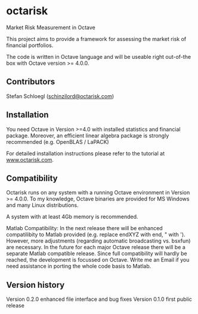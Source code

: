 # octarisk
Market Risk Measurement in Octave

This project aims to provide a framework for assessing the market risk of financial portfolios.

The code is written in Octave language and will be useable right out-of-the box with Octave version >= 4.0.0.

## Contributors
Stefan Schloegl (schinzilord@octarisk.com)

## Installation

You need Octave in Version >=4.0 with installed statistics and financial package.
Moreover, an efficient linear algebra package is strongly recommended (e.g. OpenBLAS / LaPACK)

For detailed installation instructions please refer to the tutorial at www.octarisk.com.

## Compatibility

Octarisk runs on any system with a running Octave environment in Version >= 4.0.0.
To my knowledge, Octave binaries are provided for MS Windows and many Linux distributions.

A system with at least 4Gb memory is recommended.

Matlab Compatibility:
In the next release there will be enhanced compatilibity to Matlab provided (e.g. replace endXYZ with end, " with ').
However, more adjustments (regarding automatic broadcasting vs. bsxfun) are necessary. In the future for each major Octave release there will be
a separate Matlab compatible release.
Since full compatibility will hardly be reached, the development is focussed on Octave.
Write me an Email if you need assistance in porting the whole code basis to Matlab.

## Version history

Version 0.2.0   enhanced file interface and bug fixes
Version 0.1.0   first public release

